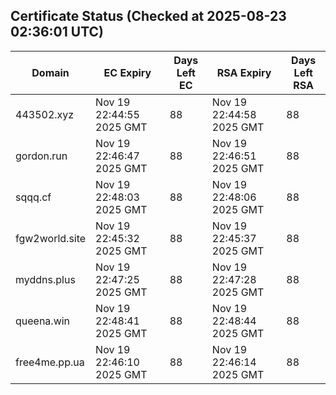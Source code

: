 ## Certificate Status (Checked at 2025-08-23 02:36:01 UTC)
| Domain | EC Expiry | Days Left EC | RSA Expiry | Days Left RSA |
|--------|-----------|-------------|------------|--------------|
| 443502.xyz | Nov 19 22:44:55 2025 GMT | 88 | Nov 19 22:44:58 2025 GMT | 88 |
| gordon.run | Nov 19 22:46:47 2025 GMT | 88 | Nov 19 22:46:51 2025 GMT | 88 |
| sqqq.cf | Nov 19 22:48:03 2025 GMT | 88 | Nov 19 22:48:06 2025 GMT | 88 |
| fgw2world.site | Nov 19 22:45:32 2025 GMT | 88 | Nov 19 22:45:37 2025 GMT | 88 |
| myddns.plus | Nov 19 22:47:25 2025 GMT | 88 | Nov 19 22:47:28 2025 GMT | 88 |
| queena.win | Nov 19 22:48:41 2025 GMT | 88 | Nov 19 22:48:44 2025 GMT | 88 |
| free4me.pp.ua | Nov 19 22:46:10 2025 GMT | 88 | Nov 19 22:46:14 2025 GMT | 88 |
